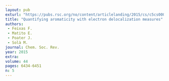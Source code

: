 ```yaml
---
layout: pub
exturl: "https://pubs.rsc.org/no/content/articlelanding/2015/cs/c5cs00066a/unauth#!divAbstract"
title: "Quantifying aromaticity with electron delocalization measures"
authors:
 - Feixas F.
 - Matito E.
 - Poater J.
 - Solà M.
journal: Chem. Soc. Rev.
year: 2015
extra: 
volume: 44
pages: 6434-6451
n: 5
---
```

